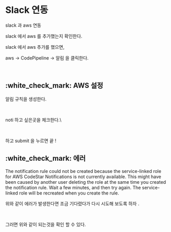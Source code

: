 # Slack 연동

slack 과 aws 연동

slack 에서 aws 를 추가했는지 확인한다.

slack 에서 aws 추가를 했으면,&#x20;

aws -> CodePipeline -> 알림 을 클릭한다.

<figure><img src="../.gitbook/assets/스크린샷 2023-12-18 오전 10.42.58.png" alt=""><figcaption></figcaption></figure>

## :white\_check\_mark: AWS 설정&#x20;

알림 규칙을 생성한다.

<figure><img src="../.gitbook/assets/스크린샷 2023-12-18 오전 10.45.23.png" alt=""><figcaption></figcaption></figure>

noti 하고 싶은곳을 체크한다.\


<figure><img src="../.gitbook/assets/스크린샷 2023-12-18 오전 10.52.40.png" alt=""><figcaption></figcaption></figure>

하고 submit 을 누르면 끝 !&#x20;

## :white\_check\_mark: 에러



The notification rule could not be created because the service-linked role for AWS CodeStar Notifications is not currently available. This might have been caused by another user deleting the role at the same time you created the notification rule. Wait a few minutes, and then try again. The service-linked role will be recreated when you create the rule.



위와 같이 에러가 발생한다면 조금 기다렸다가 다시 시도해 보도록 하자 .



<figure><img src="../.gitbook/assets/스크린샷 2023-12-18 오후 6.15.03.png" alt=""><figcaption></figcaption></figure>

그러면 위와 같이 되는것을 확인 할 수 있다.

